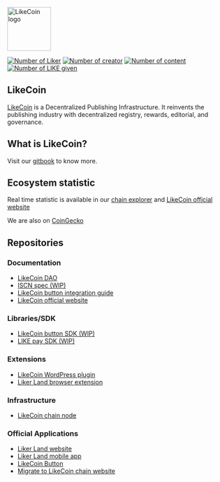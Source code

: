 <p><a href="https://like.co" target="_blank" rel="noopener noreferrer"><img width="100" src="https://like.co/logo.png" alt="LikeCoin logo"></a></p>

[![Number of Liker](https://static.like.co/badge/stats/liker.svg)](https://like.co/)
[![Number of creator](https://static.like.co/badge/stats/creator.svg)](https://like.co/)
[![Number of content](https://static.like.co/badge/stats/content.svg)](https://like.co/)
[![Number of LIKE given](https://static.like.co/badge/stats/LIKE.svg)](https://like.co/)

## LikeCoin
[LikeCoin](https://like.co) is a Decentralized Publishing Infrastructure. It reinvents the publishing industry with decentralized registry, rewards, editorial, and governance.

## What is LikeCoin?
Visit our [gitbook](https://docs.like.co) to know more.

## Ecosystem statistic
Real time statistic is available in our [chain explorer](https://likecoin.bigdipper.live/) and [LikeCoin official website](https://like.co/)

We are also on [CoinGecko](https://www.coingecko.com/en/coins/likecoin)

## Repositories

### Documentation
- [LikeCoin DAO](https://github.com/likecoin/dao)
- [ISCN spec (WIP)](https://github.com/likecoin/iscn-specs)
- [LikeCoin button integration guide](https://github.com/likecoin/LikeCoinButton-integration)
- [LikeCoin official website](https://github.com/likecoin/like-co)

### Libraries/SDK
- [LikeCoin button SDK (WIP)](https://github.com/likecoin/likecoin-button-sdk)
- [LIKE pay SDK (WIP)](https://github.com/likecoin/like-pay)

### Extensions
- [LikeCoin WordPress plugin](https://github.com/likecoin/likecoin-wordpress)
- [Liker Land browser extension](https://github.com/likecoin/liker-land-browser-extension)

### Infrastructure
- [LikeCoin chain node](https://github.com/likecoin/likecoin-chain)

### Official Applications
- [Liker Land website](https://github.com/likecoin/liker-land)
- [Liker Land mobile app](https://github.com/likecoin/likecoin-app)
- [LikeCoin Button](https://github.com/likecoin/likecoin-button)
- [Migrate to LikeCoin chain website](https://github.com/likecoin/migrate-to-likecoin-chain)


